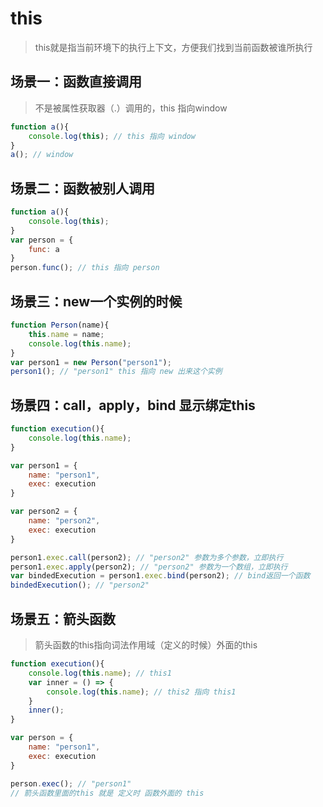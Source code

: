 # this
> this就是指当前环境下的执行上下文，方便我们找到当前函数被谁所执行

## 场景一：函数直接调用
> 不是被属性获取器（.）调用的，this 指向window
```javascript
function a(){
    console.log(this); // this 指向 window
}
a(); // window
```
## 场景二：函数被别人调用
```javascript
function a(){
    console.log(this);
}
var person = {
    func: a
}
person.func(); // this 指向 person
```
## 场景三：new一个实例的时候
```javascript
function Person(name){
    this.name = name;
    console.log(this.name);
}
var person1 = new Person("person1");
person1(); // "person1" this 指向 new 出来这个实例
```

## 场景四：call，apply，bind 显示绑定this
```javascript
function execution(){
    console.log(this.name);
}

var person1 = {
    name: "person1",
    exec: execution
}

var person2 = {
    name: "person2",
    exec: execution
}

person1.exec.call(person2); // "person2" 参数为多个参数，立即执行
person1.exec.apply(person2); // "person2" 参数为一个数组，立即执行
var bindedExecution = person1.exec.bind(person2); // bind返回一个函数
bindedExecution(); // "person2"
```
## 场景五：箭头函数
> 箭头函数的this指向词法作用域（定义的时候）外面的this
```javascript
function execution(){
    console.log(this.name); // this1
    var inner = () => {
        console.log(this.name); // this2 指向 this1
    }
    inner();
}

var person = {
    name: "person1",
    exec: execution
}

person.exec(); // "person1"
// 箭头函数里面的this 就是 定义时 函数外面的 this
```